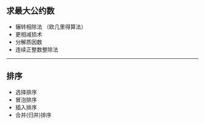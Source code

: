 ## 求最大公约数
+ 辗转相除法 （欧几里得算法）
+ 更相减损术
+ 分解质因数
+ 连续正整数整除法
---------------------------------------------------------
## 排序
+ 选择排序
+ 冒泡排序
+ 插入排序
+ 合并(归并)排序
